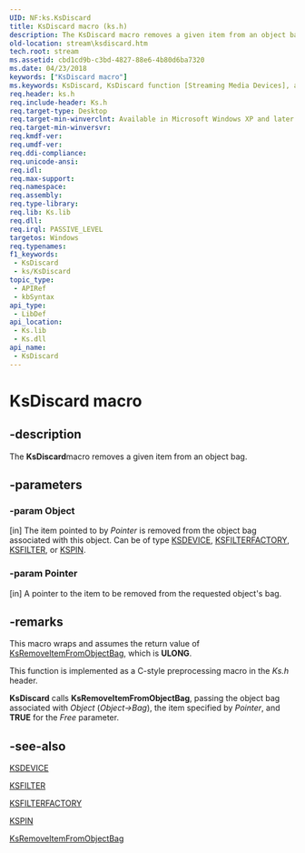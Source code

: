 ```yaml
---
UID: NF:ks.KsDiscard
title: KsDiscard macro (ks.h)
description: The KsDiscard macro removes a given item from an object bag.
old-location: stream\ksdiscard.htm
tech.root: stream
ms.assetid: cbd1cd9b-c3bd-4827-88e6-4b80d6ba7320
ms.date: 04/23/2018
keywords: ["KsDiscard macro"]
ms.keywords: KsDiscard, KsDiscard function [Streaming Media Devices], avfunc_645e5574-6c6b-4336-87fe-fe777f7d1c91.xml, ks/KsDiscard, stream.ksdiscard
req.header: ks.h
req.include-header: Ks.h
req.target-type: Desktop
req.target-min-winverclnt: Available in Microsoft Windows XP and later operating systems and DirectX 8.0 and later DirectX versions.
req.target-min-winversvr: 
req.kmdf-ver: 
req.umdf-ver: 
req.ddi-compliance: 
req.unicode-ansi: 
req.idl: 
req.max-support: 
req.namespace: 
req.assembly: 
req.type-library: 
req.lib: Ks.lib
req.dll: 
req.irql: PASSIVE_LEVEL
targetos: Windows
req.typenames: 
f1_keywords:
 - KsDiscard
 - ks/KsDiscard
topic_type:
 - APIRef
 - kbSyntax
api_type:
 - LibDef
api_location:
 - Ks.lib
 - Ks.dll
api_name:
 - KsDiscard
---
```


# KsDiscard macro


## -description

The **KsDiscard**macro removes a given item from an object bag.

## -parameters

### -param Object 

[in]
The item pointed to by *Pointer* is removed from the object bag associated with this object. Can be of type [KSDEVICE](https://docs.microsoft.com/windows-hardware/drivers/ddi/ks/ns-ks-_ksdevice), [KSFILTERFACTORY](https://docs.microsoft.com/windows-hardware/drivers/ddi/ks/ns-ks-_ksfilterfactory), [KSFILTER](https://docs.microsoft.com/windows-hardware/drivers/ddi/ks/ns-ks-_ksfilter), or [KSPIN](https://docs.microsoft.com/windows-hardware/drivers/ddi/ks/ns-ks-_kspin).

### -param Pointer 

[in]
A pointer to the item to be removed from the requested object's bag.

## -remarks

This macro wraps and assumes the return value of [KsRemoveItemFromObjectBag](https://docs.microsoft.com/windows-hardware/drivers/ddi/ks/nf-ks-ksremoveitemfromobjectbag), which is **ULONG**.

This function is implemented as a C-style preprocessing macro in the *Ks.h* header.

**KsDiscard** calls **KsRemoveItemFromObjectBag**, passing the object bag associated with *Object* (*Object->Bag*), the item specified by *Pointer*, and **TRUE** for the *Free* parameter.

## -see-also

[KSDEVICE](https://docs.microsoft.com/windows-hardware/drivers/ddi/ks/ns-ks-_ksdevice)

[KSFILTER](https://docs.microsoft.com/windows-hardware/drivers/ddi/ks/ns-ks-_ksfilter)

[KSFILTERFACTORY](https://docs.microsoft.com/windows-hardware/drivers/ddi/ks/ns-ks-_ksfilterfactory)

[KSPIN](https://docs.microsoft.com/windows-hardware/drivers/ddi/ks/ns-ks-_kspin)

[KsRemoveItemFromObjectBag](https://docs.microsoft.com/windows-hardware/drivers/ddi/ks/nf-ks-ksremoveitemfromobjectbag)


